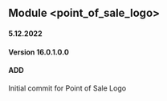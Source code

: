 ## Module <point_of_sale_logo>

#### 5.12.2022
#### Version 16.0.1.0.0
#### ADD
Initial commit for Point of Sale Logo



